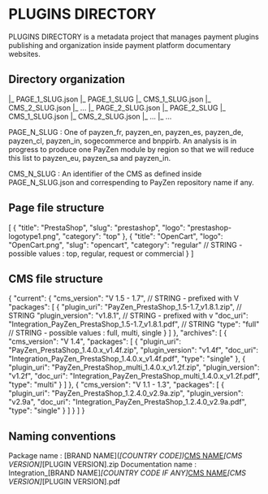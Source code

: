 # PLUGINS DIRECTORY

PLUGINS DIRECTORY is a metadata project that manages payment plugins publishing and organization inside payment platform documentary websites.

## Directory organization

|_ PAGE_1_SLUG.json
|_ PAGE_1_SLUG
     |_ CMS_1_SLUG.json
     |_ CMS_2_SLUG.json
     |_ ...
|_ PAGE_2_SLUG.json
|_ PAGE_2_SLUG
     |_ CMS_1_SLUG.json
     |_ CMS_2_SLUG.json
     |_ ...
|_ ...

PAGE_N_SLUG : One of payzen_fr, payzen_en, payzen_es, payzen_de, payzen_cl, payzen_in, sogecommerce and bnppirb.
An analysis is in progress to produce one PayZen module by region so that we will reduce this list to payzen_eu, payzen_sa and payzen_in. 

CMS_N_SLUG : An identifier of the CMS as defined inside PAGE_N_SLUG.json and correspending to PayZen repository name if any.

## Page file structure

  [
    {
      "title": "PrestaShop",
      "slug": "prestashop",
      "logo": "prestashop-logotype1.png",
      "category": "top"
    },
    {
      "title": "OpenCart",
      "logo": "OpenCart.png",
      "slug": "opencart",
      "category": "regular" // STRING - possible values : top, regular, request or commercial
    }
  ]

## CMS file structure

  {
    "current": {
      "cms_version": "V 1.5 - 1.7", // STRING - prefixed with V
      "packages": [
        {
          "plugin_uri": "PayZen_PrestaShop_1.5-1.7_v1.8.1.zip", // STRING
          "plugin_version": "v1.8.1", // STRING - prefixed with v
          "doc_uri": "Integration_PayZen_PrestaShop_1.5-1.7_v1.8.1.pdf", // STRING
          "type": "full" // STRING - possible values : full, multi, single
        }
      ]
    },
    "archives": [
      {
        "cms_version": "V 1.4",
        "packages": [
          {
            "plugin_uri": "PayZen_PrestaShop_1.4.0.x_v1.4f.zip",
            "plugin_version": "v1.4f",
            "doc_uri": "Integration_PayZen_PrestaShop_1.4.0.x_v1.4f.pdf",
            "type": "single"
          },
          {
            "plugin_uri": "PayZen_PrestaShop_multi_1.4.0.x_v1.2f.zip",
            "plugin_version": "v1.2f",
            "doc_uri": "Integration_PayZen_PrestaShop_multi_1.4.0.x_v1.2f.pdf",
            "type": "multi"
          }
        ]
      },
      {
        "cms_version": "V 1.1 - 1.3",
        "packages": [
          {
            "plugin_uri": "PayZen_PrestaShop_1.2.4.0_v2.9a.zip",
            "plugin_version": "v2.9a",
            "doc_uri": "Integration_PayZen_PrestaShop_1.2.4.0_v2.9a.pdf",
            "type": "single"
          }
        ]
      }
    ]
  }

## Naming conventions

Package name : [BRAND NAME](_[COUNTRY CODE])_[CMS NAME](_multi)_[CMS VERSION]_[PLUGIN VERSION].zip
Documentation name : Integration_[BRAND NAME]_[COUNTRY CODE IF ANY]_[CMS NAME](_multi)_[CMS VERSION]_[PLUGIN VERSION].pdf
